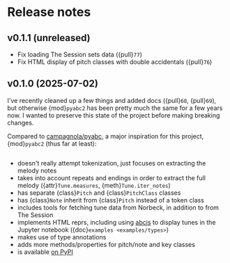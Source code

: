 # Release notes

## v0.1.1 (unreleased)

* Fix loading The Session sets data ({pull}`77`)
* Fix HTML display of pitch classes with double accidentals ({pull}`76`)

## v0.1.0 (2025-07-02)

I've recently cleaned up a few things and added docs ({pull}`68`, {pull}`69`),
but otherwise {mod}`pyabc2` has been pretty much the same for a few years now.
I wanted to preserve this state of the project before making breaking changes.

Compared to [campagnola/pyabc](https://github.com/campagnola/pyabc),
a major inspiration for this project, {mod}`pyabc2` (thus far at least):

```{currentmodule} pyabc2

```

* doesn't really attempt tokenization, just focuses on extracting the melody notes
* takes into account repeats and endings in order to extract the full melody
  ({attr}`Tune.measures`, {meth}`Tune.iter_notes`)
* has separate {class}`Pitch` and {class}`PitchClass` classes
* has {class}`Note` inherit from {class}`Pitch` instead of a token class
* includes tools for fetching tune data from Norbeck, in addition to from The Session
* implements HTML reprs, including using [abcjs](https://www.abcjs.net/)
  to display tunes in the Jupyter notebook
  ({doc}`examples <examples/types>`)
* makes use of type annotations
* adds more methods/properties for pitch/note and key classes
* is available [on PyPI](https://pypi.org/project/pyabc2/)

